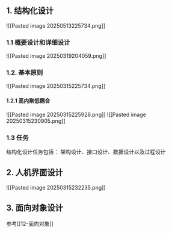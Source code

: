 ## 1. 结构化设计
![[Pasted image 20250513225734.png]]

### 1.1 概要设计和详细设计
![[Pasted image 20250319204059.png]]
### 1.2. 基本原则
![[Pasted image 20250315225734.png]]
#### 1.2.1 高内聚低耦合
![[Pasted image 20250315225926.png]]
![[Pasted image 20250315230905.png]]
### 1.3 任务
结构化设计任务包括：
架构设计、接口设计、数据设计以及过程设计

## 2. 人机界面设计
![[Pasted image 20250315232235.png]]

## 3. 面向对象设计
参考[[12-面向对象]]

